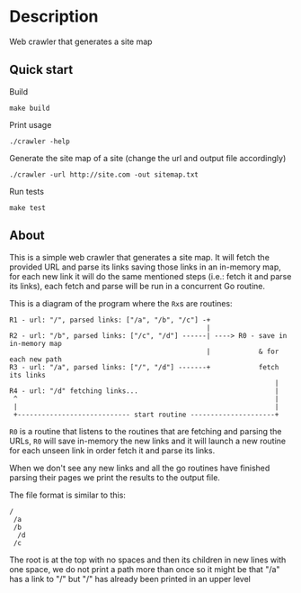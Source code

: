 # Description
Web crawler that generates a site map

## Quick start

Build
```shell script
make build
```

Print usage
```shell script
./crawler -help
```

Generate the site map of a site (change the url and output file accordingly)
```shell script
./crawler -url http://site.com -out sitemap.txt
```

Run tests
```shell script
make test
```

## About
This is a simple web crawler that generates a site map.
It will fetch the provided URL and parse its links saving those links in an 
in-memory map, for each new link it will do the same mentioned steps (i.e.: fetch it and parse 
its links), each fetch and parse will be run in a concurrent Go routine.

This is a diagram of the program where the `Rx`s are routines:

```
R1 - url: "/", parsed links: ["/a", "/b", "/c"] -+
                                                 |
R2 - url: "/b", parsed links: ["/c", "/d"] ------| ----> R0 - save in in-memory map 
                                                 |            & for each new path
R3 - url: "/a", parsed links: ["/", "/d"] -------+            fetch its links
                                                                  |
R4 - url: "/d" fetching links...                                  |
 ^                                                                |
 |                                                                |
 +---------------------------- start routine ---------------------+
```
`R0` is a routine that listens to the routines that are 
fetching and parsing the URLs, `R0` will save in-memory the new links and it will launch a new 
routine for each unseen link in order fetch it and parse its links.

When we don't see any new links and all the go routines have finished parsing their pages we print
the results to the output file.

The file format is similar to this:
```
/
 /a
 /b
  /d
 /c
```
The root is at the top with no spaces and then its children in new lines with one space, 
we do not print a path more than once so it might be that "/a" has a link to "/" but "/" 
has already been printed in an upper level
